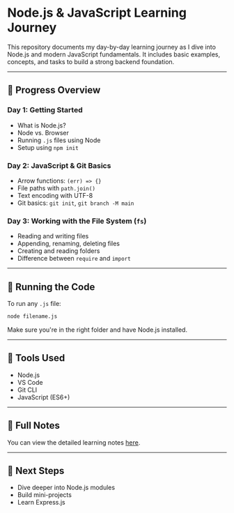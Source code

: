 # Node.js & JavaScript Learning Journey

This repository documents my day-by-day learning journey as I dive into Node.js and modern JavaScript fundamentals. It includes basic examples, concepts, and tasks to build a strong backend foundation.

---

## 📅 Progress Overview

### Day 1: Getting Started
- What is Node.js?
- Node vs. Browser
- Running `.js` files using Node
- Setup using `npm init`

### Day 2: JavaScript & Git Basics
- Arrow functions: `(err) => {}`
- File paths with `path.join()`
- Text encoding with UTF-8
- Git basics: `git init`, `git branch -M main`

### Day 3: Working with the File System (`fs`)
- Reading and writing files
- Appending, renaming, deleting files
- Creating and reading folders
- Difference between `require` and `import`

---

## 🧪 Running the Code

To run any `.js` file:

```bash
node filename.js
```

Make sure you're in the right folder and have Node.js installed.

---

## 🧰 Tools Used
- Node.js
- VS Code
- Git CLI
- JavaScript (ES6+)

---

## 📓 Full Notes
You can view the detailed learning notes [here](https://github.com/ASH367/js-Nodejs-Learning/blob/main/notes.txt).

---

## 🚀 Next Steps
- Dive deeper into Node.js modules
- Build mini-projects
- Learn Express.js